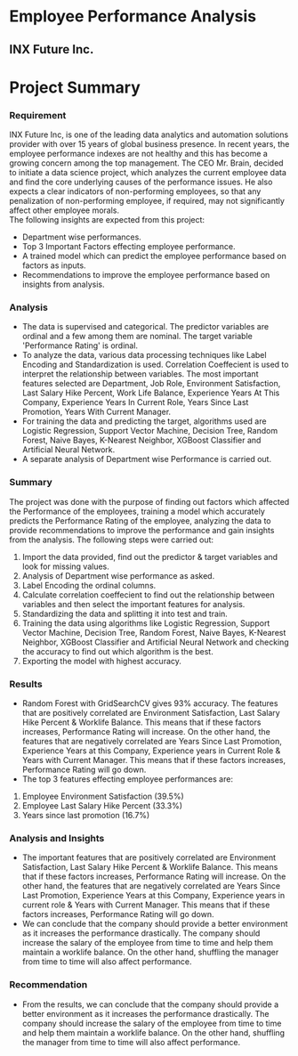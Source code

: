 # Employee Performance Analysis
## INX Future Inc.

#  Project Summary

### Requirement
   INX Future Inc, is one of the leading data analytics and automation solutions provider with over 15 years of global business presence. In recent years, the employee performance indexes are not healthy and this has become a growing concern among the top management. The CEO Mr. Brain, decided to initiate a data science project, which analyzes the current employee data and find the core underlying causes of the performance issues. He also expects a clear indicators of non-performing employees, so that any penalization of non-performing employee, if required, may not significantly affect other employee morals.             
   The following insights are expected from this project:
- Department wise performances.
- Top 3 Important Factors effecting employee performance.
- A trained model which can predict the employee performance based on factors as inputs.
- Recommendations to improve the employee performance based on insights from analysis.

### Analysis
- The data is supervised and categorical. The predictor variables are ordinal and a few among them are nominal. The target variable 'Performance Rating' is ordinal. 
- To analyze the data, various data processing techniques like Label Encoding and Standardization is used. Correlation Coeffecient is used to interpret the relationship between variables. The most important features selected are Department, Job Role, Environment Satisfaction, Last Salary Hike Percent, Work Life Balance, Experience Years At This Company, Experience Years In Current Role, Years Since Last Promotion, Years With Current Manager. 
- For training the data and predicting the target, algorithms used are Logistic Regression, Support Vector Machine, Decision Tree, Random Forest, Naive Bayes, K-Nearest Neighbor, XGBoost Classifier and Artificial Neural Network. 
- A separate analysis of Department wise Performance is carried out.

### Summary
   The project was done with the purpose of finding out factors which affected the Performance of the employees, training a model which accurately predicts the Performance Rating of the employee, analyzing the data to provide recommendations to improve the performance and gain insights from the analysis.
   The following steps were carried out:
1. Import the data provided, find out the predictor & target variables and look for missing values.
2. Analysis of Department wise performance as asked.
3. Label Encoding the ordinal columns.
4. Calculate correlation coeffecient to find out the relationship between variables and then select the important features for analysis.
5. Standardizing the data and splitting it into test and train.
6. Training the data using algorithms like Logistic Regression, Support Vector Machine, Decision Tree, Random Forest, Naive Bayes, K-Nearest Neighbor, XGBoost Classifier and Artificial Neural Network and checking the accuracy to find out which algorithm is the best.
7. Exporting the model with highest accuracy. 

### Results
-    Random Forest with GridSearchCV gives 93% accuracy. The features that are positively correlated are Environment Satisfaction, Last Salary Hike Percent & Worklife Balance. This means that if these factors increases, Performance Rating will increase. On the other hand, the features that are negatively correlated are Years Since Last Promotion, Experience Years at this Company, Experience years in Current Role & Years with Current Manager. This means that if these factors increases, Performance Rating will go down.
-    The top 3 features effecting employee performances are:
1. Employee Environment Satisfaction (39.5%)
2. Employee Last Salary Hike Percent (33.3%)
3. Years since last promotion (16.7%)

### Analysis and Insights
-    The important features that are positively correlated are Environment Satisfaction, Last Salary Hike Percent & Worklife Balance. This means that if these factors increases, Performance Rating will increase. On the other hand, the features that are negatively correlated are Years Since Last Promotion, Experience Years at this Company, Experience years in current role & Years with Current Manager. This means that if these factors increases, Performance Rating will go down.
-    We can conclude that the company should provide a better environment as it increases the performance drastically. The company should increase the salary of the employee from time to time and help them maintain a worklife balance. On the other hand, shuffling the manager from time to time will also affect performance. 

### Recommendation
- From the results, we can conclude that the company should provide a better environment as it increases the performance drastically. The company should increase the salary of the employee from time to time and help them maintain a worklife balance. On the other hand, shuffling the manager from time to time will also affect performance.   
